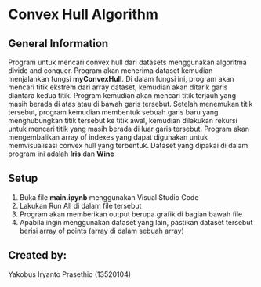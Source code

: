# Convex Hull Algorithm
## General Information
Program untuk mencari convex hull dari datasets menggunakan algoritma divide and conquer.
Program akan menerima dataset kemudian menjalankan fungsi **myConvexHull**.
Di dalam fungsi ini, program akan mencari titik ekstrem dari array dataset, kemudian akan ditarik garis diantara kedua titik.
Program kemudian akan mencari titik terjauh yang masih berada di atas atau di bawah garis tersebut.
Setelah menemukan titik tersebut, program kemudian membentuk sebuah garis baru yang menghubungkan titik tersebut ke titik awal, kemudian dilakukan rekursi untuk mencari titik yang masih berada di luar garis tersebut.
Program akan mengembalikan array of indexes yang dapat digunakan untuk memvisualisasi convex hull yang terbentuk.
Dataset yang dipakai di dalam program ini adalah **Iris** dan **Wine**

## Setup
1. Buka file **main.ipynb** menggunakan Visual Studio Code
2. Lakukan Run All di dalam file tersebut
3. Program akan memberikan output berupa grafik di bagian bawah file
4. Apabila ingin menggunakan dataset yang lain, pastikan dataset tersebut berisi array of points (array di dalam sebuah array)

## Created by:
Yakobus Iryanto Prasethio (13520104)